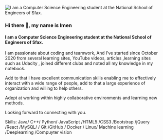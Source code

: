 ![I am a Computer Science Engineering student at the National School of Engineers of Sfax. ](https://img.freepik.com/free-vector/artificial-intelligence-robots-cyborg-with-infinity-symbol_107791-4668.jpg?w=1380)
### Hi there 👋, my name is Imen
#### I am a Computer Science Engineering student at the National School of Engineers of Sfax. 


I am passionate about coding and teamwork, And I've started since October 2020 from several learning sites, YouTube videos, articles ,learning sites such as Udacity , joined different clubs and noted all my knowledge in my notebook.

Add to that I have excellent communication skills enabling me to effectively interact with a wide range of people, add to that a large experience of organization and willing to help others.

 Adept at working within highly collaborative environments and learning new methods.

Looking forward to connecting with you.

Skills: Java/ C++/ Python/ JavaScript /HTML5 /CSS3 /Bootstrap /jQuery /React /MySQL/ / Git /GitHub / Docker / Linux/ Machine learning /Deeplearning /Compuyter vision 
